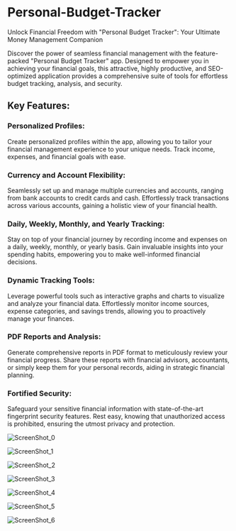 # Personal-Budget-Tracker
Unlock Financial Freedom with "Personal Budget Tracker": Your Ultimate Money Management Companion

Discover the power of seamless financial management with the feature-packed "Personal Budget Tracker" app. Designed to empower you in achieving your financial goals, this attractive, highly productive, and SEO-optimized application provides a comprehensive suite of tools for effortless budget tracking, analysis, and security.

## Key Features:

### Personalized Profiles:
Create personalized profiles within the app, allowing you to tailor your financial management experience to your unique needs. Track income, expenses, and financial goals with ease.
### Currency and Account Flexibility:
Seamlessly set up and manage multiple currencies and accounts, ranging from bank accounts to credit cards and cash. Effortlessly track transactions across various accounts, gaining a holistic view of your financial health.
### Daily, Weekly, Monthly, and Yearly Tracking:
Stay on top of your financial journey by recording income and expenses on a daily, weekly, monthly, or yearly basis. Gain invaluable insights into your spending habits, empowering you to make well-informed financial decisions.
### Dynamic Tracking Tools:
Leverage powerful tools such as interactive graphs and charts to visualize and analyze your financial data. Effortlessly monitor income sources, expense categories, and savings trends, allowing you to proactively manage your finances.
### PDF Reports and Analysis:
Generate comprehensive reports in PDF format to meticulously review your financial progress. Share these reports with financial advisors, accountants, or simply keep them for your personal records, aiding in strategic financial planning.
### Fortified Security:
Safeguard your sensitive financial information with state-of-the-art fingerprint security features. Rest easy, knowing that unauthorized access is prohibited, ensuring the utmost privacy and protection.

![ScreenShot_0](https://firebasestorage.googleapis.com/v0/b/child-c2371.appspot.com/o/Apple%20iPhone%2011%20Pro%20Max%20Screenshot%200.png?alt=media&token=75b2e920-5082-4e4d-9aea-9167ce88f335)

![ScreenShot_1](https://firebasestorage.googleapis.com/v0/b/child-c2371.appspot.com/o/Apple%20iPhone%2011%20Pro%20Max%20Screenshot%201.png?alt=media&token=1aec9e02-c1a1-4283-8416-85eaeee9db5e)

![ScreenShot_2](https://firebasestorage.googleapis.com/v0/b/child-c2371.appspot.com/o/Apple%20iPhone%2011%20Pro%20Max%20Screenshot%203.png?alt=media&token=7beb5b78-8d97-4c5a-92aa-8c9bd2bfeeb3)

![ScreenShot_3](https://firebasestorage.googleapis.com/v0/b/child-c2371.appspot.com/o/Apple%20iPhone%2011%20Pro%20Max%20Screenshot%203.png?alt=media&token=7beb5b78-8d97-4c5a-92aa-8c9bd2bfeeb3)

![ScreenShot_4](https://firebasestorage.googleapis.com/v0/b/child-c2371.appspot.com/o/Apple%20iPhone%2011%20Pro%20Max%20Screenshot%204.png?alt=media&token=f87230ea-8172-4efc-be9c-b796fe81a75b)

![ScreenShot_5](https://firebasestorage.googleapis.com/v0/b/child-c2371.appspot.com/o/Apple%20iPhone%2011%20Pro%20Max%20Screenshot%205.png?alt=media&token=c759c1cd-fe62-4841-a8d2-5a66e84f85e9)

![ScreenShot_6](https://firebasestorage.googleapis.com/v0/b/child-c2371.appspot.com/o/Apple%20iPhone%2011%20Pro%20Max%20Screenshot%206.png?alt=media&token=4b53b85b-a1b0-469d-a1bf-449929d7c92f)


